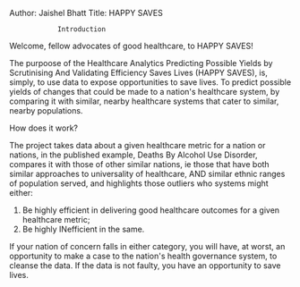 Author:  Jaishel Bhatt
Title: HAPPY SAVES

                Introduction
Welcome, fellow advocates of good healthcare, to HAPPY SAVES!

The purpoose of the Healthcare Analytics Predicting Possible Yields by Scrutinising And Validating Efficiency Saves Lives (HAPPY SAVES), is, simply, to use data to expose opportunities to save lives.  To predict possible yields of changes that could be made to a nation's healthcare system, by comparing it with similar, nearby healthcare systems that cater to similar, nearby populations. 

How does it work?  

The project takes data about a given healthcare metric for a nation or nations, in the published example, Deaths By Alcohol Use Disorder, compares it with those of other similar nations, ie those that have both similar approaches to universality of healthcare, AND similar ethnic ranges of population served, and highlights those outliers who systems might either:  

 1) Be highly efficient in delivering good healthcare outcomes for a given healthcare metric;
 2) Be highly INefficient in the same.

If your nation of concern falls in either category, you will have, at worst, an opportunity to make a case to the nation's health governance system, to cleanse the data.  If the data is not faulty, you have an opportunity to save lives.  
